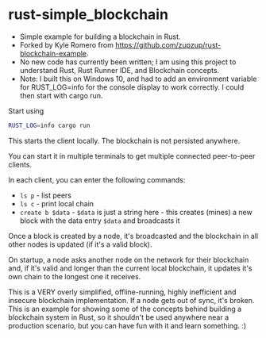 # rust-simple_blockchain

- Simple example for building a blockchain in Rust.
- Forked by Kyle Romero from https://github.com/zupzup/rust-blockchain-example.
- No new code has currently been written; I am using this project to understand Rust, Rust Runner IDE, and Blockchain concepts.
- Note: I built this on Windows 10, and had to add an environment variable for RUST_LOG=info for the console display to work correctly. I could then start with cargo run.

Start using

```bash
RUST_LOG=info cargo run
```

This starts the client locally. The blockchain is not persisted anywhere.

You can start it in multiple terminals to get multiple connected peer-to-peer clients.

In each client, you can enter the following commands:

* `ls p` - list peers
* `ls c` - print local chain
* `create b $data` - `$data` is just a string here - this creates (mines) a new block with the data entry `$data` and broadcasts it

Once a block is created by a node, it's broadcasted and the blockchain in all other nodes is updated (if it's a valid block).

On startup, a node asks another node on the network for their blockchain and, if it's valid and longer than the current local blockchain, it updates it's own chain to the longest one it receives.


This is a VERY overly simplified, offline-running, highly inefficient and insecure blockchain implementation. If a node gets out of sync, it's broken. This is an example for showing some of the concepts behind building a blockchain system in Rust, so it shouldn't be used anywhere near a production scenario, but you can have fun with it and learn something. :)